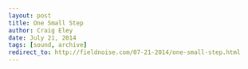 ```yaml
---  
layout: post 
title: One Small Step
author: Craig Eley 
date: July 21, 2014
tags: [sound, archive]
redirect_to: http://fieldnoise.com/07-21-2014/one-small-step.html
---
```


